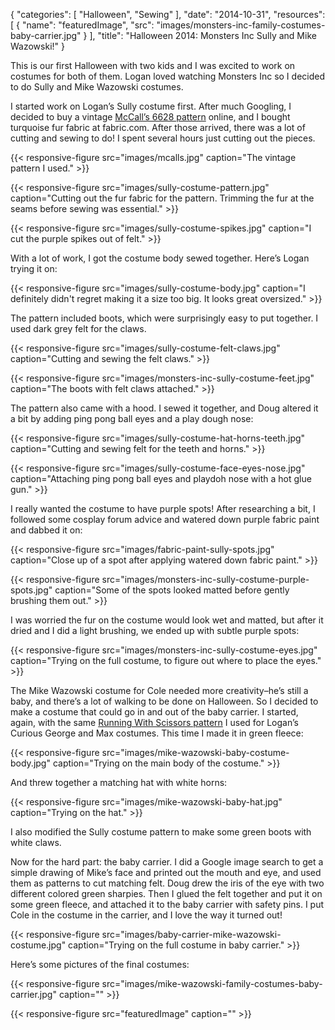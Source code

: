
{
  "categories": [
    "Halloween",
    "Sewing"
  ],
  "date": "2014-10-31",
  "resources": [
    {
      "name": "featuredImage",
      "src": "images/monsters-inc-family-costumes-baby-carrier.jpg"
    }
  ],
  "title": "Halloween 2014: Monsters Inc Sully and Mike Wazowski!"
}

This is our first Halloween with two kids and I was excited to work on costumes for both of them.
Logan loved watching Monsters Inc so I decided to do Sully and Mike Wazowski costumes.

I started work on Logan’s Sully costume first. After much Googling, I decided to buy a vintage
[McCall’s 6628 pattern](https://sewing.patternreview.com/Patterns/55123) online, and I bought
turquoise fur fabric at fabric.com. After those arrived, there was a lot of cutting and sewing to
do! I spent several hours just cutting out the pieces.

{{< responsive-figure src="images/mcalls.jpg" caption="The vintage pattern I used." >}}

{{< responsive-figure src="images/sully-costume-pattern.jpg" caption="Cutting out the fur fabric for the pattern. Trimming the fur at the seams before sewing was essential." >}}

{{< responsive-figure src="images/sully-costume-spikes.jpg" caption="I cut the purple spikes out of felt." >}}

With a lot of work, I got the costume body sewed together. Here’s Logan trying it on:

{{< responsive-figure src="images/sully-costume-body.jpg" caption="I definitely didn't regret making it a size too big. It looks great oversized." >}}

The pattern included boots, which were surprisingly easy to put together. I used dark grey felt for
the claws.

{{< responsive-figure src="images/sully-costume-felt-claws.jpg" caption="Cutting and sewing the felt claws." >}}

{{< responsive-figure src="images/monsters-inc-sully-costume-feet.jpg" caption="The boots with felt claws attached." >}}

The pattern also came with a hood. I sewed it together, and Doug altered it a bit by adding ping
pong ball eyes and a play dough nose:

{{< responsive-figure src="images/sully-costume-hat-horns-teeth.jpg" caption="Cutting and sewing felt for the teeth and horns." >}}

{{< responsive-figure src="images/sully-costume-face-eyes-nose.jpg" caption="Attaching ping pong ball eyes and playdoh nose with a hot glue gun." >}}

I really wanted the costume to have purple spots! After researching a bit, I followed some cosplay
forum advice and watered down purple fabric paint and dabbed it on:

{{< responsive-figure src="images/fabric-paint-sully-spots.jpg" caption="Close up of a spot after applying watered down fabric paint." >}}

{{< responsive-figure src="images/monsters-inc-sully-costume-purple-spots.jpg" caption="Some of the spots looked matted before gently brushing them out." >}}

I was worried the fur on the costume would look wet and matted, but after it dried and I did a light
brushing, we ended up with subtle purple spots:

{{< responsive-figure src="images/monsters-inc-sully-costume-eyes.jpg" caption="Trying on the full costume, to figure out where to place the eyes." >}}

The Mike Wazowski costume for Cole needed more creativity–he’s still a baby, and there’s a lot of
walking to be done on Halloween. So I decided to make a costume that could go in and out of the baby
carrier. I started, again, with the same [Running With Scissors
pattern](http://projectsbyjess.blogspot.com/2007/01/woodland-animal-costume-sewing-pattern.html) I
used for Logan’s Curious George and Max costumes. This time I made it in green fleece:

{{< responsive-figure src="images/mike-wazowski-baby-costume-body.jpg" caption="Trying on the main body of the costume." >}}

And threw together a matching hat with white horns:

{{< responsive-figure src="images/mike-wazowski-baby-hat.jpg" caption="Trying on the hat." >}}

I also modified the Sully costume pattern to make some green boots with white claws.

Now for the hard part: the baby carrier. I did a Google image search to get a simple drawing of
Mike’s face and printed out the mouth and eye, and used them as patterns to cut matching felt. Doug
drew the iris of the eye with two different colored green sharpies. Then I glued the felt together
and put it on some green fleece, and attached it to the baby carrier with safety pins. I put Cole in
the costume in the carrier, and I love the way it turned out!

{{< responsive-figure src="images/baby-carrier-mike-wazowski-costume.jpg" caption="Trying on the full costume in baby carrier." >}}

Here’s some pictures of the final costumes:

{{< responsive-figure src="images/mike-wazowski-family-costumes-baby-carrier.jpg" caption="" >}}

{{< responsive-figure src="featuredImage" caption="" >}}
